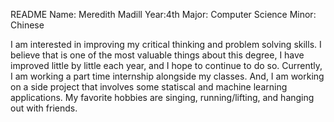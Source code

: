 README
Name: Meredith Madill
Year:4th 
Major: Computer Science
Minor: Chinese

I am interested in improving my critical thinking and problem solving skills. I believe that is one of the most 
valuable things about this degree, I have improved little by little each year, and I hope to continue to do so.
Currently, I am working a part time internship alongside my classes. And, I am working on a side project that
involves some statiscal and machine learning applications. My favorite hobbies are singing, running/lifting,
and hanging out with friends.
